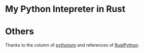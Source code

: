 # My Python Intepreter in Rust

# Others

Thanks to the column of [pythonvm](https://gitee.com/hinus/pythonvm/tree/geektime/) and references of [RustPython](https://github.com/RustPython/RustPython).
